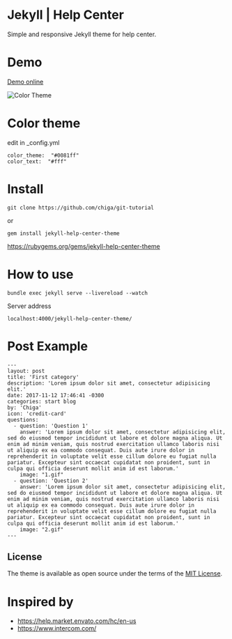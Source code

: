 # Jekyll | Help Center
Simple and responsive Jekyll theme for help center.

# Demo
[Demo online](https://chiga.github.io/git-tutorial/)

![Color Theme](http://quinalha.me/jekyll-help-center-theme/assets/img/readme/responsive.png)

# Color theme
edit in _config.yml
```
color_theme:  "#0081ff"
color_text:  "#fff"
```

# Install
```
git clone https://github.com/chiga/git-tutorial
```
or
```
gem install jekyll-help-center-theme
```
https://rubygems.org/gems/jekyll-help-center-theme

# How to use
```
bundle exec jekyll serve --livereload --watch
```
Server address
```
localhost:4000/jekyll-help-center-theme/
```

# Post Example
```
---
layout: post
title: 'First category'
description: 'Lorem ipsum dolor sit amet, consectetur adipisicing elit.'
date: 2017-11-12 17:46:41 -0300
categories: start blog
by: 'Chiga'
icon: 'credit-card'
questions:
  - question: 'Question 1'
    answer: 'Lorem ipsum dolor sit amet, consectetur adipisicing elit, sed do eiusmod tempor incididunt ut labore et dolore magna aliqua. Ut enim ad minim veniam, quis nostrud exercitation ullamco laboris nisi ut aliquip ex ea commodo consequat. Duis aute irure dolor in reprehenderit in voluptate velit esse cillum dolore eu fugiat nulla pariatur. Excepteur sint occaecat cupidatat non proident, sunt in culpa qui officia deserunt mollit anim id est laborum.'
    image: "1.gif"
  - question: 'Question 2'
    answer: 'Lorem ipsum dolor sit amet, consectetur adipisicing elit, sed do eiusmod tempor incididunt ut labore et dolore magna aliqua. Ut enim ad minim veniam, quis nostrud exercitation ullamco laboris nisi ut aliquip ex ea commodo consequat. Duis aute irure dolor in reprehenderit in voluptate velit esse cillum dolore eu fugiat nulla pariatur. Excepteur sint occaecat cupidatat non proident, sunt in culpa qui officia deserunt mollit anim id est laborum.'
    image: "2.gif"
---
```
## License
The theme is available as open source under the terms of the [MIT License](https://opensource.org/licenses/MIT).

# Inspired by
- https://help.market.envato.com/hc/en-us
- https://www.intercom.com/
